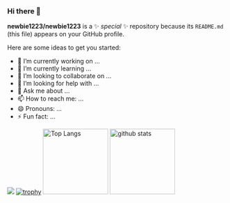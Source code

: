 ### Hi there 👋

**newbie1223/newbie1223** is a ✨ _special_ ✨ repository because its `README.md` (this file) appears on your GitHub profile.

Here are some ideas to get you started:

- 🔭 I’m currently working on ...
- 🌱 I’m currently learning ...
- 👯 I’m looking to collaborate on ...
- 🤔 I’m looking for help with ...
- 💬 Ask me about ...
- 📫 How to reach me: ...
- 😄 Pronouns: ...
- ⚡ Fun fact: ...

![](https://github-profile-summary-cards.vercel.app/api/cards/profile-details?username=newbie1223&theme=2077)
[![trophy](https://github-profile-trophy.vercel.app/?username=newbie1223&theme=onedark)](https://github-profile-trophy.vercel.app/?username=newbie1223&theme=tokyonight)
<img alt="Top Langs" height="150px" src="https://github-readme-stats.vercel.app/api/top-langs/?username=newbie1223&layout=compact&count_private=true&show_icons=true&theme=tokyonight" />
<img alt="github stats" height="150px" src="https://github-readme-stats.vercel.app/api?username=newbie1223&count_private=true&show_icons=true&show_icons=true&theme=tokyonight" />

